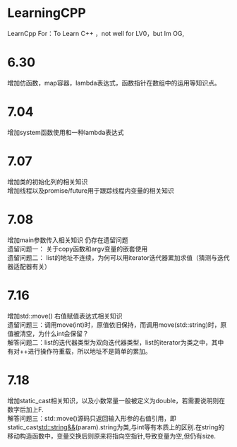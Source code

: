 # LearningCPP
LearnCpp
For：To Learn C++ ，not well for LV0，but Im OG,

# 6.30
增加仿函数，map容器，lambda表达式，函数指针在数组中的运用等知识点。

# 7.04
增加system函数使用和一种lambda表达式

# 7.07
增加类的初始化列的相关知识  
增加线程以及promise/future用于跟踪线程内变量的相关知识

# 7.08
增加main参数传入相关知识 仍存在遗留问题  
遗留问题一： 关于copy函数和argv变量的嵌套使用  
遗留问题二： list的地址不连续，为何可以用iterator迭代器累加求值（猜测与迭代器适配器有关）

# 7.16
增加std::move() 右值赋值表达式相关知识  
遗留问题三：调用move(int)时，原值依旧保持，而调用move(std::string)时，原值被清空，为什么int会保留？  
解答问题二：list的迭代器类型为双向迭代器类型，list的iterator为类之中，其中有对++进行操作符重载，所以地址不是简单的累加。  

# 7.18
增加static_cast相关知识，以及小数常量一般被定义为double，若需要说明则在数字后加上F.  
解答问题三：std::move()源码只返回输入形参的右值引用，即static_cast<std::string&&>(param).string为类,与int等有本质上的区别.在string的移动构造函数中，变量交换后则原来将指向空指针,导致变量为空,但仍有size.
